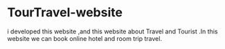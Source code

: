 # TourTravel-website
i developed this website ,and this website about Travel and Tourist .In this website we can book online hotel and room trip travel. 
